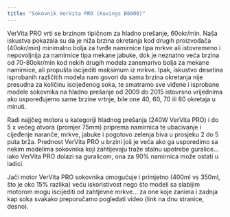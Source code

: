 ```yaml
---
title: "Sokovnik VerVita PRO (Kuvings B6000)"
---
```


VerVita PRO vrti se brzinom tipičnom za hladno prešanje, 60okr/min.  Naša iskustva pokazala su da je niža brzina okretanja kod drugih proizvođača (40okr/min) minimalno bolja za tvrđe namirnice tipa mrkve ali istovremeno i nepovoljnija za namirnice tipa mekane jabuke, dok je neznatno veća brzina od 70-80okr/min kod nekih drugih modela zanemarivo bolja za mekane namirnice, ali propušta iscijediti maksimum iz mrkve.  Ipak, iskustvo desetina isprobanih različitih modela nam govori da sama brzina okretanja nije presudna za količinu iscijeđenog soka, te smatramo sve viđene i isprobane modele sokovnika na hladno prešanje od 2009 do 2015 istovrsno vrijednima ako uspoređujemo same brzine vrtnje, bile one 40, 60, 70 ili 80 okretaja u minuti.   

Radi najjčeg motora u kategoriji hladnog prešanja (240W VerVita PRO) i do 5 x većeg otvora (promjer 75mm) priprema namirnica te ubacivanje i cijeđenje naranče, mrkve, jabuke i pogotovo zelenja biva u prosjeku 2 do 5 puta brža. Prednost VerVita PRO u brzini još je veća ako ga usporedimo sa nekim modelima sokovnika koji zahtijevaju traže stalnu upotrebe guralice... iako VerVita PRO dolazi sa guralicom, ona za 90% namirnica može ostati u ladici.

Jači motor VerVita PRO sokovnika omogućuje i primjetno (400ml vs 350ml, što je oko 15% razlika) veću iskoristivost  nego što modeli sa slabijim motorom mogu iscijediti od zahtjevne mrkve...  za one koje zanima i zadnja kap soka svakako preporučamo pogledati video (link na dnu stranice, desno).

